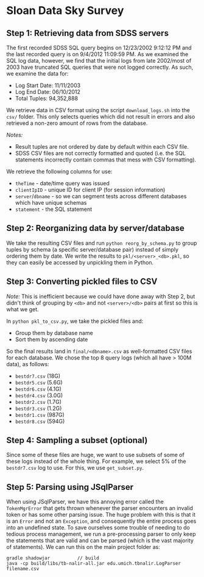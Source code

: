 # Sloan Data Sky Survey

## Step 1: Retrieving data from SDSS servers

The first recorded SDSS SQL query begins on 12/23/2002 9:12:12 PM and the last recorded query is on 9/4/2012 11:09:59 PM. As we examined the SQL log data, however, we find that the initial logs from late 2002/most of 2003 have truncated SQL queries that were not logged correctly. As such, we examine the data for:

* Log Start Date: 11/11/2003
* Log End Date: 06/10/2012
* Total Tuples: 94,352,888

We retrieve data in CSV format using the script `download_logs.sh` into the `csv/` folder. This only selects queries which did not result in errors and also retrieved a non-zero amount of rows from the database.

*Notes:*

* Result tuples are not ordered by date by default within each CSV file.
* SDSS CSV files are not correctly formatted and quoted (i.e. the SQL statements incorrectly contain commas that mess with CSV formatting).

We retrieve the following columns for use:

* `theTime` - date/time query was issued
* `clientIpID` - unique ID for client IP (for session information)
* `server`/`dbname` - so we can segment tests across different databases which have unique schemas
* `statement` - the SQL statement

## Step 2: Reorganizing data by server/database

We take the resulting CSV files and run `python reorg_by_schema.py` to group tuples by schema (a specific server/database pair) instead of simply ordering them by date. We write the results to `pkl/<server>_<db>.pkl`, so they can easily be accessed by unpickling them in Python.

## Step 3: Converting pickled files to CSV

*Note:* This is inefficient because we could have done away with Step 2, but didn't think of grouping by `<db>` and not `<server>/<db>` pairs at first so this is what we get.

In `python pkl_to_csv.py`, we take the pickled files and:

* Group them by database name
* Sort them by ascending date

So the final results land in `final/<dbname>.csv` as well-formatted CSV files for each database. We chose the top 8 query logs (which all have > 100M data), as follows:

* `bestdr7.csv` (18G)
* `bestdr5.csv` (5.6G)
* `bestdr6.csv` (4.1G)
* `bestdr4.csv` (3.0G)
* `bestdr2.csv` (1.7G)
* `bestdr3.csv` (1.2G)
* `bestdr1.csv` (987G)
* `bestdr8.csv` (594G)

## Step 4: Sampling a subset (optional)

Since some of these files are huge, we want to use subsets of some of these logs instead of the whole thing. For example, we select 5% of the `bestdr7.csv` log to use. For this, we use `get_subset.py`.

## Step 5: Parsing using JSqlParser

When using JSqlParser, we have this annoying error called the `TokenMgrError` that gets thrown whenever the parser encounters an invalid token or has some other parsing issue. The huge problem with this is that it is an `Error` and not an `Exception`, and consequently the entire process goes into an undefined state. To save ourselves some trouble of needing to do tedious process management, we run a pre-processing parser to only keep the statements that are valid and can be parsed (which is the vast majority of statements). We can run this on the main project folder as:

```
gradle shadowjar          // build
java -cp build/libs/tb-nalir-all.jar edu.umich.tbnalir.LogParser filename.csv
```
